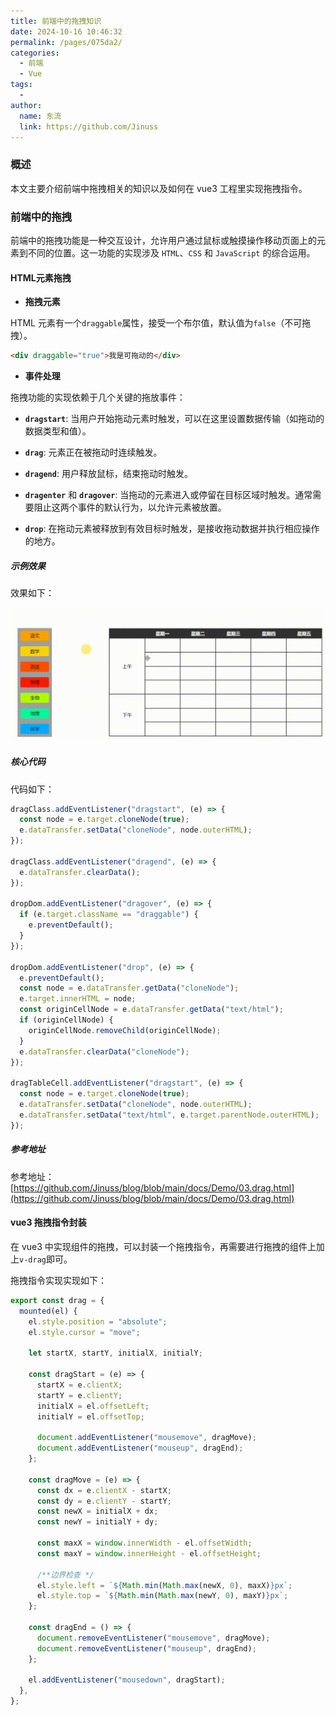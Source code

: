 ```yaml
---
title: 前端中的拖拽知识
date: 2024-10-16 10:46:32
permalink: /pages/075da2/
categories:
  - 前端
  - Vue
tags:
  -
author:
  name: 东流
  link: https://github.com/Jinuss
---
```


### 概述

本文主要介绍前端中拖拽相关的知识以及如何在 vue3 工程里实现拖拽指令。

### 前端中的拖拽

前端中的拖拽功能是一种交互设计，允许用户通过鼠标或触摸操作移动页面上的元素到不同的位置。这一功能的实现涉及 `HTML`、`CSS` 和 `JavaScript` 的综合运用。

#### HTML元素拖拽

- **拖拽元素**

HTML 元素有一个`draggable`属性，接受一个布尔值，默认值为`false`（不可拖拽）。

```html
<div draggable="true">我是可拖动的</div>
```

- **事件处理**

拖拽功能的实现依赖于几个关键的拖放事件：

- **`dragstart`**: 当用户开始拖动元素时触发，可以在这里设置数据传输（如拖动的数据类型和值）。
- **`drag`**: 元素正在被拖动时连续触发。

- **`dragend`**: 用户释放鼠标，结束拖动时触发。

- **`dragenter`** 和 **`dragover`**: 当拖动的元素进入或停留在目标区域时触发。通常需要阻止这两个事件的默认行为，以允许元素被放置。

- **`drop`**: 在拖动元素被释放到有效目标时触发，是接收拖动数据并执行相应操作的地方。

##### 示例效果

效果如下：

<img src="../../Demo/image/drag.gif"/>

##### 核心代码

代码如下：

```js
dragClass.addEventListener("dragstart", (e) => {
  const node = e.target.cloneNode(true);
  e.dataTransfer.setData("cloneNode", node.outerHTML);
});

dragClass.addEventListener("dragend", (e) => {
  e.dataTransfer.clearData();
});

dropDom.addEventListener("dragover", (e) => {
  if (e.target.className == "draggable") {
    e.preventDefault();
  }
});

dropDom.addEventListener("drop", (e) => {
  e.preventDefault();
  const node = e.dataTransfer.getData("cloneNode");
  e.target.innerHTML = node;
  const originCellNode = e.dataTransfer.getData("text/html");
  if (originCellNode) {
    originCellNode.removeChild(originCellNode);
  }
  e.dataTransfer.clearData("cloneNode");
});

dragTableCell.addEventListener("dragstart", (e) => {
  const node = e.target.cloneNode(true);
  e.dataTransfer.setData("cloneNode", node.outerHTML);
  e.dataTransfer.setData("text/html", e.target.parentNode.outerHTML);
});
```

##### 参考地址

参考地址：[https://github.com/Jinuss/blog/blob/main/docs/Demo/03.drag.html](https://github.com/Jinuss/blog/blob/main/docs/Demo/03.drag.html)

#### vue3 拖拽指令封装

在 vue3 中实现组件的拖拽，可以封装一个拖拽指令，再需要进行拖拽的组件上加上`v-drag`即可。

拖拽指令实现实现如下：

```js
export const drag = {
  mounted(el) {
    el.style.position = "absolute";
    el.style.cursor = "move";

    let startX, startY, initialX, initialY;

    const dragStart = (e) => {
      startX = e.clientX;
      startY = e.clientY;
      initialX = el.offsetLeft;
      initialY = el.offsetTop;

      document.addEventListener("mousemove", dragMove);
      document.addEventListener("mouseup", dragEnd);
    };

    const dragMove = (e) => {
      const dx = e.clientX - startX;
      const dy = e.clientY - startY;
      const newX = initialX + dx;
      const newY = initialY + dy;

      const maxX = window.innerWidth - el.offsetWidth;
      const maxY = window.innerHeight - el.offsetHeight;

      /**边界检查 */
      el.style.left = `${Math.min(Math.max(newX, 0), maxX)}px`;
      el.style.top = `${Math.min(Math.max(newY, 0), maxY)}px`;
    };

    const dragEnd = () => {
      document.removeEventListener("mousemove", dragMove);
      document.removeEventListener("mouseup", dragEnd);
    };

    el.addEventListener("mousedown", dragStart);
  },
};
```
